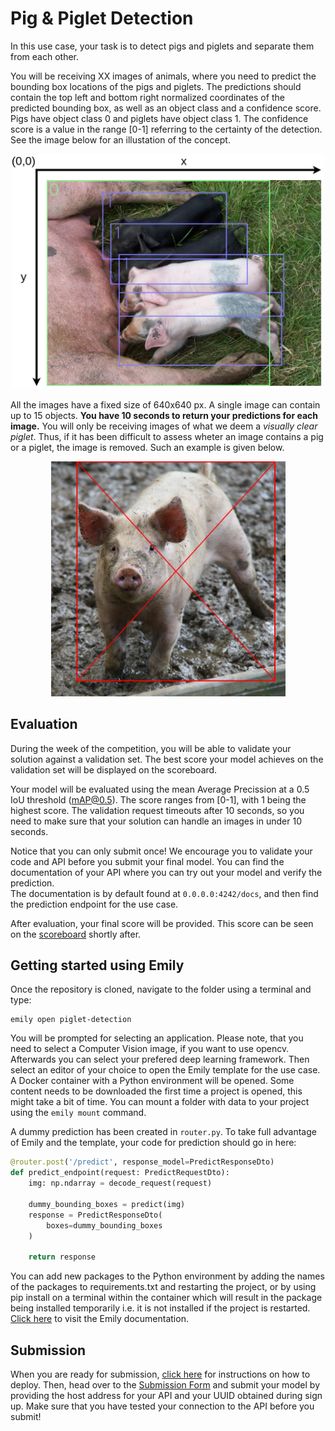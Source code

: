 # Pig & Piglet Detection
In this use case, your task is to detect pigs and piglets and separate them from each other. 

You will be receiving XX images of animals, where you need to predict the bounding box locations of the pigs and piglets. The predictions should contain the top left and bottom right normalized coordinates of the predicted bounding box, as well as an object class and a confidence score. Pigs have object class 0 and piglets have object class 1. The confidence score is a value in the range [0-1] referring to the certainty of the detection. See the image below for an illustation of the concept.

<p align="center">
  <img src="../images/example2.jpg" width=500>
</p>

All the images have a fixed size of 640x640 px. A single image can contain up to 15 objects. **You have 10 seconds to return your predictions for each image.**
You will only be receiving images of what we deem a *visually clear piglet*. Thus, if it has been difficult to assess wheter an image contains a pig or a piglet, the image is removed. Such an example is given below.
<p align="center">
  <img src="../images/removed_sample2.jpg" width=375>
</p>

## Evaluation
During the week of the competition, you will be able to validate your solution against a validation set. The best score your model achieves on the validation set will be displayed on the scoreboard.

Your model will be evaluated using the mean Average Precission at a 0.5 IoU threshold (mAP@0.5). The score ranges from [0-1], with 1 being the highest score.
The validation request timeouts after 10 seconds, so you need to make sure that your solution can handle an images in under 10 seconds.

Notice that you can only submit once! We encourage you to validate your code and API before you submit your final model. You can find the documentation of your API where you can try out your model and verify the prediction. <br>
The documentation is by default found at `0.0.0.0:4242/docs`, and then find the prediction endpoint for the use case.


After evaluation, your final score will be provided. This score can be seen on the <a href="https://cases.dmiai.dk/">scoreboard</a> shortly after.


## Getting started using Emily
Once the repository is cloned, navigate to the folder using a terminal and type:
```
emily open piglet-detection
```
You will be prompted for selecting an application. Please note, that you need to select a Computer Vision image, if you want to use opencv. Afterwards you can select your prefered deep learning framework. Then select an editor of your choice to open the Emily template for the use case. A Docker container with a Python environment will be opened. Some content needs to be downloaded the first time a project is opened, this might take a bit of time. You can mount a folder with data to your project using the ```emily mount``` command.

A dummy prediction has been created in ```router.py```. To take full advantage of Emily and the template, your code for prediction should go in here:
```python
@router.post('/predict', response_model=PredictResponseDto)
def predict_endpoint(request: PredictRequestDto):
    img: np.ndarray = decode_request(request)

    dummy_bounding_boxes = predict(img)
    response = PredictResponseDto(
        boxes=dummy_bounding_boxes
    )

    return response
```
You can add new packages to the Python environment by adding the names of the packages to requirements.txt and restarting the project, or by using pip install on a terminal within the container which will result in the package being installed temporarily i.e. it is not installed if the project is restarted. <a href="https://emily.ambolt.io/docs/latest">Click here</a> to visit the Emily documentation.

## Submission
When you are ready for submission, <a href="https://emily.ambolt.io/docs/latest/cli/emily/deploy">click here</a> for instructions on how to deploy. Then, head over to the <a href="https://cases.dmiai.dk/pig-vs-piglet-detection">Submission Form</a> and submit your model by providing the host address for your API and your UUID obtained during sign up. Make sure that you have tested your connection to the API before you submit!<br>
